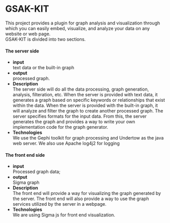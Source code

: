 
# GSAK-KIT 

This project provides a plugin for graph analysis and visualization through which you can easily embed, visualize, and analyze your data on any website or web page.<br>
GSAK-KIT is divided into two sections.
#### The server side 
  * **input** <br>text data or the built-in graph
  * **output**<br>processed graph.
  * **Description** <br>
 The server side will do all the data processing, graph generation, analysis, filteration, etc.
 When the server is provided with text data, it generates a graph based on specific keywords or relationships that exist   within the data.
 When the server is provided with the built-in graph, it will analyze and filter the graph to create another processed graph.  The server specifies formats for the input data. From this, the server generates the graph and provides a way to write your  own implementation code for the graph generator. 
  * **Technologies**<br> We use the Gephi toolkit for graph processing and Undertow as the java web server. We also use Apache log4j2 for logging 

#### The front end side 
  * **input** <br> Processed graph data; 
  * **output** <br> Sigma graph 
  * **Description** <br> The front end will provide a way for visualizing the graph generated by the server. The front end will also provide a way to use the graph services utilized by the server in a webpage. 
  * **Technologies** <br> We are using Sigma js for front end visualization.
